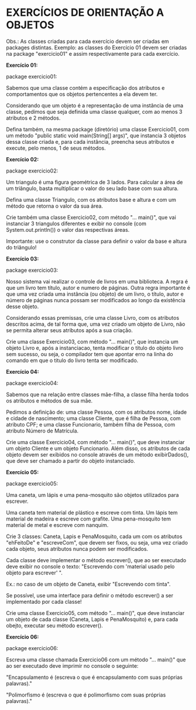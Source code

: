 <h1>EXERCÍCIOS DE ORIENTAÇÃO A OBJETOS</h1>

Obs.: As classes criadas para cada exercício devem ser criadas em packages distintas. Exemplo: as classes do Exercício 01 devem ser criadas na package "exercicio01" e assim respectivamente para cada exercício.


<b>Exercício 01:</b>

package exercicio01:

Sabemos que uma classe contém a especificação dos atributos e comportamentos que os objetos pertencentes a ela devem ter.

Considerando que um objeto é a representação de uma instância de uma classe, pedimos que seja definida uma classe qualquer, com ao menos 3 atributos e 2 métodos.

Defina também, na mesma package (diretório) uma classe Exercicio01, com um método "public static void main(String[] args)", que instancia 3 objetos dessa classe criada e, para cada instância, preencha seus atributos e execute, pelo menos, 1 de seus métodos.


<b>Exercício 02:</b>

package exercicio02:

Um triangulo é uma figura geométrica de 3 lados. Para calcular a área de um triângulo, basta multiplicar o valor do seu lado base com sua altura.

Defina uma classe Triangulo, com os atributos base e altura e com um método que retorna o valor da sua área.

Crie também uma classe Exercicio02, com método "... main()", que vai instanciar 3 triangulos diferentes e exibir no console (com System.out.println()) o valor das respectivas áreas.

Importante: use o construtor da classe para definir o valor da base e altura do triângulo!


<b>Exercício 03:</b>

package exercicio03:

Nosso sistema vai realizar o controle de livros em uma biblioteca. A regra é que um livro tem título, autor e numero de páginas. Outra regra importante é que uma vez criada uma instância (ou objeto) de um livro, o título, autor e número de páginas nunca possam ser modificados ao longo da existência desse objeto.

Considerando essas premissas, crie uma classe Livro, com os atributos descritos acima, de tal forma que, uma vez criado um objeto de Livro, não se permita alterar seus atributos após a sua criação.

Crie uma classe Exercicio03, com método "... main()", que instancia um objeto Livro e, após a instanciacao, tenta modificar o titulo do objeto livro sem sucesso, ou seja, o compilador tem que apontar erro na linha do comando em que o titulo do livro tenta ser modificado.


<b>Exercício 04:</b>

package exercicio04:

Sabemos que na relação entre classes mãe-filha, a classe filha herda todos os atributos e métodos de sua mãe.

Pedimos a definição de: uma classe Pessoa, com os atributos nome, idade e cidade de nascimento; uma classe Cliente, que é filha de Pessoa, com atributo CPF; e uma classe Funcionario, também filha de Pessoa, com atributo Número de Matrícula.

Crie uma classe Exercicio04, com método "... main()", que deve instanciar um objeto Cliente e um objeto Funcionario. Além disso, os atributos de cada objeto devem ser exibidos no console através de um método exibirDados(), que deve ser chamado a partir do objeto instanciado.


<b>Exercício 05:</b>

package exercicio05:

Uma caneta, um lápis e uma pena-mosquito são objetos utilizados para escrever.

Uma caneta tem material de plástico e escreve com tinta. Um lápis tem material de madeira e escreve com grafite. Uma pena-mosquito tem material de metal e escreve com nanquim.

Crie 3 classes: Caneta, Lapis e PenaMosquito, cada um com os atributos "ehFeitoDe" e "escreveCom", que devem ser fixos, ou seja, uma vez criado cada objeto, seus atributos nunca podem ser modificados.

Cada classe deve implementar o método escrever(), que ao ser executado deve exibir no console o texto: "Escrevendo com 'material usado pelo objeto para escrever' ".

Ex.: no caso de um objeto de Caneta, exibir "Escrevendo com tinta".

Se possível, use uma interface para definir o método escrever() a ser implementado por cada classe!

Crie uma classe Exercicio05, com método "... main()", que deve instanciar um objeto de cada classe (Caneta, Lapis e PenaMosquito) e, para cada obejto, executar seu método escrever().


<b>Exercício 06:</b>

package exercicio06:

Escreva uma classe chamada Exercicio06 com um método "... main()" que ao ser executado deve imprimir no console o seguinte:

"Encapsulamento é (escreva o que é encapsulamento com suas próprias palavras)."

"Polimorfismo é (escreva o que é polimorfismo com suas próprias palavras)."
